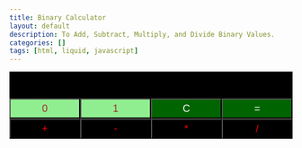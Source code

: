```yaml
---
title: Binary Calculator
layout: default
description: To Add, Subtract, Multiply, and Divide Binary Values.
categories: []
tags: [html, liquid, javascript]
---
```


<html lang="en">
  <head>
    <meta charset="UTF-8" />
    <meta name="viewport" content="width=device-width, initial-scale=1.0" />
    <meta http-equiv="X-UA-Compatible" content="ie=edge" />
  <body>
    <div id="res"></div>
    <div id="btns">
      <button id="btn0">0</button> <button id="btn1">1</button>
      <button id="btnClr">C</button> <button id="btnEql">=</button>
      <button id="btnSum">+</button> <button id="btnSub">-</button>
      <button id="btnMul">*</button> <button id="btnDiv">/</button>
    </div>

<style>
    body {
    width: 100%;
  }
  #res {
    display: block;
    font-size: 20px;
    height: 48px;
    background-color: black;
    box-sizing: border-box;
  }
  #btns {
    display: block;
    overflow: hidden;
  }
  #btns button {
    display: block;
    float: left;
    width: 25%;
    height: 36px;
    font-size: 18px;
    background: black;
    color: red;
  }
  #btns #btn0,
  #btns #btn1 {
    background-color: lightgreen;
    color: brown;
  }
  #btns #btnClr,
  #btns #btnEql {
    background-color: darkgreen;
    color: white;
  }
</style>


<script>
    window.onload = () => {
    let inputs = [];
    let operator = '';
  
    const displayRes = () => {
      const res = document.getElementById('res');
  
      let val1 = inputs[0];
      let val2 = inputs[1] === undefined ? '' : inputs[1];
  
      res.innerText = `${val1}${operator}${val2}`;
    };
  
    const setOperator = op => {
      if (inputs[1] === undefined) {
        operator = op;
      }
  
      displayRes();
    };
  
    const setValues = num => {
      if (inputs.length === 0) {
        inputs[0] = num;
      } else if (inputs.length === 1 && operator.length === 0) {
        inputs[0] += num;
      } else if (inputs.length === 1 && operator.length > 0) {
        inputs[1] = num;
      } else if (inputs.length === 2 && operator.length > 0) {
        inputs[1] += num;
      }
  
      displayRes();
    };
  
    const btn0 = document.getElementById('btn0');
    btn0.addEventListener('click', () => {
      setValues('0');
    });
  
    const btn1 = document.getElementById('btn1');
    btn1.addEventListener('click', () => {
      setValues('1');
    });
  
    const btnSum = document.getElementById('btnSum');
    btnSum.addEventListener('click', () => {
      setOperator('+');
    });
  
    const btnSub = document.getElementById('btnSub');
    btnSub.addEventListener('click', () => {
      setOperator('-');
    });
  
    const btnMul = document.getElementById('btnMul');
    btnMul.addEventListener('click', () => {
      setOperator('*');
    });
  
    const btnDiv = document.getElementById('btnDiv');
    btnDiv.addEventListener('click', () => {
      setOperator('/');
    });
  
    const btnClr = document.getElementById('btnClr');
    btnClr.addEventListener('click', () => {
      inputs = [''];
      operator = '';
      displayRes();
    });
  
    const btnEql = document.getElementById('btnEql');
    btnEql.addEventListener('click', () => {
      if (inputs.length === 2 && operator.length > 0) {
        let a = parseInt(inputs[0], 2);
        let b = parseInt(inputs[1], 2);
  
        switch (operator) {
          case '+':
            inputs = [(a + b).toString(2)];
            break;
          case '-':
            inputs = [(a - b).toString(2)];
            break;
          case '*':
            inputs = [parseInt(a * b, 0).toString(2)];
            break;
          case '/':
            inputs = [parseInt(a / b, 0).toString(2)];
            break;
        }
  
        operator = '';
  
        displayRes();
      }
    });
  };
  </script>
  </body>
